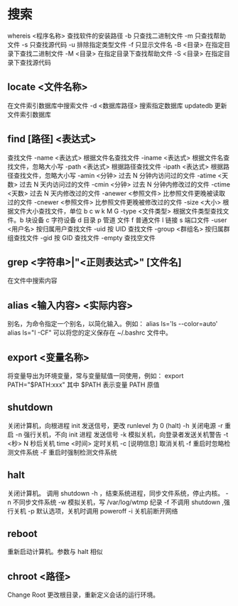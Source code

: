# 搜索
whereis <程序名称>
查找软件的安装路径
-b 只查找二进制文件
-m 只查找帮助文件
-s 只查找源代码
-u 排除指定类型文件
-f 只显示文件名
-B <目录> 在指定目录下查找二进制文件
-M <目录> 在指定目录下查找帮助文件
-S <目录> 在指定目录下查找源代码


## locate <文件名称>
在文件索引数据库中搜索文件
-d <数据库路径> 搜索指定数据库
updatedb 更新文件索引数据库

## find [路径] <表达式>
查找文件
-name <表达式> 根据文件名查找文件
-iname <表达式> 根据文件名查找文件，忽略大小写
-path <表达式> 根据路径查找文件
-ipath <表达式> 根据路径查找文件，忽略大小写
-amin <分钟> 过去 N 分钟内访问过的文件
-atime <天数> 过去 N 天内访问过的文件
-cmin <分钟> 过去 N 分钟内修改过的文件
-ctime <天数> 过去 N 天内修改过的文件
-anewer <参照文件> 比参照文件更晚被读取过的文件
-cnewer <参照文件> 比参照文件更晚被修改过的文件
-size <大小> 根据文件大小查找文件，单位 b c w k M G
-type <文件类型> 根据文件类型查找文件。b 块设备 c 字符设备 d 目录 p 管道
文件 f 普通文件 l 链接 s 端口文件
-user <用户名> 按归属用户查找文件
-uid <uid> 按 UID 查找文件
-group <群组名> 按归属群组查找文件
-gid <gid> 按 GID 查找文件
-empty 查找空文件

## grep <字符串>|"<正则表达式>" [文件名]
在文件中搜索内容


## alias <输入内容> <实际内容>
别名，为命令指定一个别名，以简化输入。例如：
alias ls='ls --color=auto'
alias ls="l -CF"
可以将您的定义保存在 ~/.bashrc 文件中。


## export <变量名称>
将变量导出为环境变量，常与变量赋值一同使用，例如：
export PATH="$PATH:xxx"
其中 $PATH 表示变量 PATH 原值

## shutdown
关闭计算机，向根进程 init 发送信号，更改 runlevel 为 0 (halt)
-h 关闭电源
-r 重启
-n 强行关机，不向 init 进程 发送信号
-k 模拟关机，向登录者发送关机警告
-t <秒> N 秒后关机
time <时间> 定时关机
-c [说明信息] 取消关机
-f 重启时忽略检测文件系统
-F 重启时强制检测文件系统

## halt
关闭计算机。 调用 shutdown -h ，结束系统进程，同步文件系统，停止内核。
-n 不同步文件系统
-w 模拟关机，写 /var/log/wtmp 纪录
-f 不调用 shutdown ,强行关机
-p 默认选项，关机时调用 poweroff
-i 关机前断开网络

## reboot
重新启动计算机。参数与 halt 相似


## chroot <路径>
Change Root 更改根目录，重新定义会话的运行环境。